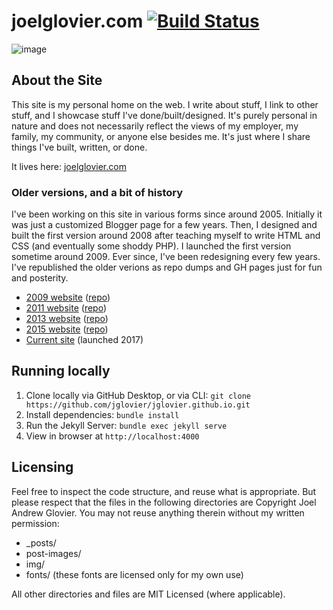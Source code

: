 joelglovier.com [![Build Status](https://travis-ci.org/jglovier/jglovier.github.io.png)](https://travis-ci.org/jglovier/jglovier.github.io)
==================

![image](https://user-images.githubusercontent.com/1319791/102702995-1729ce80-421e-11eb-8a69-ac8288bf4ab7.png)

## About the Site

This site is my personal home on the web. I write about stuff, I link to other stuff, and I showcase stuff I've done/built/designed. It's purely personal in nature and does not necessarily reflect the views of my employer, my family, my community, or anyone else besides me. It's just where I share things I've built, written, or done.

It lives here: [joelglovier.com](http://joelglovier.com)

### Older versions, and a bit of history

I've been working on this site in various forms since around 2005. Initially it was just a customized Blogger page for a few years. Then, I designed and built the first version around 2008 after teaching myself to write HTML and CSS (and eventually some shoddy PHP). I launched the first version sometime around 2009. Ever since, I've been redesigning every few years. I've republished the older verions as repo dumps and GH pages just for fun and posterity.

- [2009 website](https://2009.joelglovier.com/) ([repo](https://github.com/jglovier/website-2009))
- [2011 website](https://2011.joelglovier.com/) ([repo](https://github.com/jglovier/website-2011/))
- [2013 website](https://2013.joelglovier.com/) ([repo](https://github.com/jglovier/website-2013/))
- [2015 website](https://2015.joelglovier.com/) ([repo](https://github.com/jglovier/website-2015/))
- [Current site](https://joelglovier.com/) (launched 2017)

## Running locally

1. Clone locally via GitHub Desktop, or via CLI: `git clone https://github.com/jglovier/jglovier.github.io.git`
2. Install dependencies: `bundle install`
3. Run the Jekyll Server: `bundle exec jekyll serve`
4. View in browser at `http://localhost:4000`

## Licensing

Feel free to inspect the code structure, and reuse what is appropriate. But please respect that the files in the following directories are Copyright Joel Andrew Glovier. You may not reuse anything therein without my written permission:
- _posts/
- post-images/
- img/
- fonts/ (these fonts are licensed only for my own use)

All other directories and files are MIT Licensed (where applicable).

